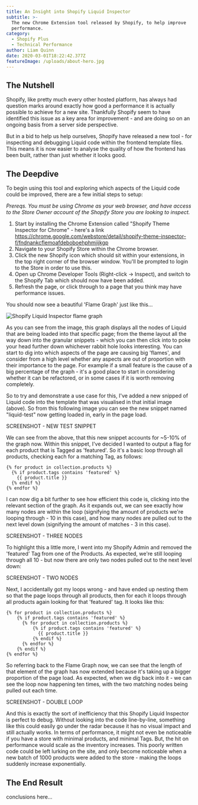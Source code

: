 ```yaml
---
title: An Insight into Shopify Liquid Inspector
subtitle: >-
  The new Chrome Extension tool released by Shopify, to help improve
  performance.
category:
  - Shopify Plus
  - Technical Performance
author: Liam Quinn
date: 2020-03-01T18:22:42.377Z
featureImage: /uploads/about-hero.jpg
---
```

## The Nutshell

Shopify, like pretty much every other hosted platform, has always had question marks around exactly how good a performance it is actually possible to achieve for a new site. Thankfully Shopify seem to have identified this issue as a key area for improvement - and are doing so on an ongoing basis from a server side perspective. 

But in a bid to help us help ourselves, Shopify have released a new tool - for inspecting and debugging Liquid code within the frontend template files. This means it is now easier to analyse the quality of how the frontend has been built, rather than just whether it looks good.

## The Deepdive

To begin using this tool and exploring which aspects of the Liquid code could be improved, there are a few initial steps to setup:

*Prereqs. You must be using Chrome as your web browser, and have access to the Store Owner account of the Shopify Store you are looking to inspect.*

1. Start by installing the Chrome Extension called "Shopify Theme Inspector for Chrome" - here's a link <https://chrome.google.com/webstore/detail/shopify-theme-inspector-f/fndnankcflemoafdeboboehphmiijkgp>
2. Navigate to your Shopify Store within the Chrome browser. 
3. Click the new Shopify icon which should sit within your extensions, in the top right corner of the browser window. You'll be prompted to login to the Store in order to use this.
4. Open up Chrome Developer Tools (Right-click -> Inspect), and switch to the Shopify Tab which should now have been added. 
5. Refresh the page, or click through to a page that you think may have performance issues.

You should now see a beautiful 'Flame Graph' just like this...

![Shopify Liquid Inspector flame graph](/uploads/screenshot-2020-03-17-at-11.53.35.png "Shopify Liquid Inspector flame graph")

As you can see from the image, this graph displays all the nodes of Liquid that are being loaded into that specific page; from the theme layout all the way down into the granular snippets - which you can then click into to poke your head further down whichever rabbit hole looks interesting. You can start to dig into which aspects of the page are causing big 'flames', and consider from a high level whether any aspects are out of proportion with their importance to the page. For example if a small feature is the cause of a big percentage of the graph - it's a good place to start in considering whether it can be refactored, or in some cases if it is worth removing completely. 

So to try and demonstrate a use case for this, I've added a new snipped of Liquid code into the template that was visualised in that initial image (above). So from this following image you can see the new snippet named "liquid-test" now getting loaded in, early in the page load.

SCREENSHOT - NEW TEST SNIPPET


We can see from the above, that this new snippet accounts for ~5-10% of the graph now. Within this snippet, I've decided I wanted to output a flag for each product that is Tagged as 'featured'. So it's a basic loop through all products, checking each for a matching Tag, as follows:

```
{% for product in collection.products %}
  {% if product.tags contains 'featured' %}
    {{ product.title }}
  {% endif %}
{% endfor %}
```

I can now dig a bit further to see how efficient this code is, clicking into the relevant section of the graph. As it expands out, we can see exactly how many nodes are within the loop (signifying the amount of products we're looping through - 10 in this case), and how many nodes are pulled out to the next level down (signifying the amount of matches - 3 in this case).

SCREENSHOT - THREE NODES

To highlight this a little more, I went into my Shopify Admin and removed the 'featured' Tag from one of the Products. As expected, we're still looping through all 10 - but now there are only two nodes pulled out to the next level down:

SCREENSHOT - TWO NODES



Next, I accidentally got my loops wrong - and have ended up nesting them so that the page loops through all products, then for each it loops through all products again looking for that 'featured' tag. It looks like this:

```
{% for product in collection.products %}
    {% if product.tags contains 'featured' %}
      {% for product in collection.products %}
          {% if product.tags contains 'featured' %}
            {{ product.title }}
          {% endif %}
      {% endfor %}
    {% endif %}
{% endfor %}
```

So referring back to the Flame Graph now, we can see that the length of that element of the graph has now extended because it's taking up a bigger proportion of the page load. As expected, when we dig back into it - we can see the loop now happening ten times, with the two matching nodes being pulled out each time. 

SCREENSHOT - DOUBLE LOOP

And this is exactly the sort of inefficiency that this Shopify Liquid Inspector is perfect to debug. Without looking into the code line-by-line, something like this could easily go under the radar because it has no visual impact and still actually works. In terms of performance, it might not even be noticeable if you have a store with minimal products, and minimal Tags. But, the hit on performance would scale as the inventory increases. This poorly written code could be left lurking on the site, and only become noticeable when a new batch of 1000 products were added to the store - making the loops suddenly increase exponentially. 



## The End Result

conclusions here...